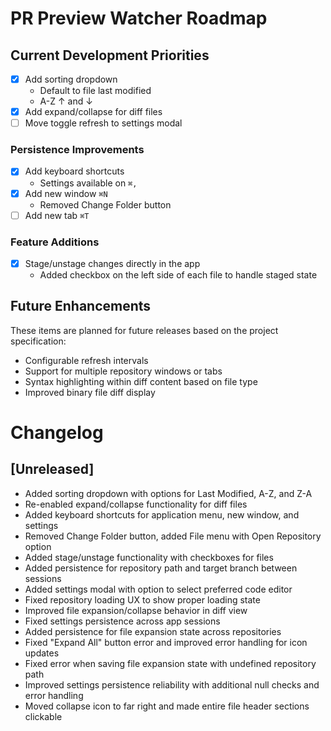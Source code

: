 # PR Preview Watcher Roadmap

## Current Development Priorities
- [x] Add sorting dropdown 
  - Default to file last modified
  - A-Z ↑ and ↓
- [x] Add expand/collapse for diff files
- [ ] Move toggle refresh to settings modal

### Persistence Improvements
- [x] Add keyboard shortcuts
  - Settings available on `⌘,`
- [x] Add new window `⌘N`
  - Removed Change Folder button
- [ ] Add new tab `⌘T`

### Feature Additions
- [x] Stage/unstage changes directly in the app
	- Added checkbox on the left side of each file to handle staged state

## Future Enhancements

These items are planned for future releases based on the project specification:

- Configurable refresh intervals
- Support for multiple repository windows or tabs
- Syntax highlighting within diff content based on file type
- Improved binary file diff display

# Changelog

## [Unreleased]
- Added sorting dropdown with options for Last Modified, A-Z, and Z-A
- Re-enabled expand/collapse functionality for diff files
- Added keyboard shortcuts for application menu, new window, and settings
- Removed Change Folder button, added File menu with Open Repository option
- Added stage/unstage functionality with checkboxes for files
- Added persistence for repository path and target branch between sessions
- Added settings modal with option to select preferred code editor
- Fixed repository loading UX to show proper loading state
- Improved file expansion/collapse behavior in diff view
- Fixed settings persistence across app sessions
- Added persistence for file expansion state across repositories
- Fixed "Expand All" button error and improved error handling for icon updates
- Fixed error when saving file expansion state with undefined repository path
- Improved settings persistence reliability with additional null checks and error handling
- Moved collapse icon to far right and made entire file header sections clickable